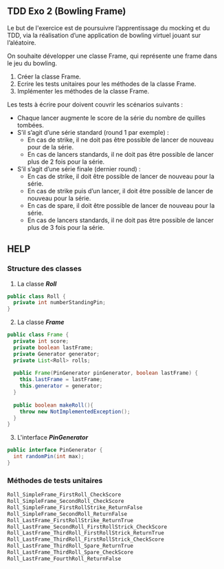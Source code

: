 ## TDD Exo 2 (Bowling Frame)

Le but de l'exercice est de poursuivre l’apprentissage du mocking et du TDD, via la réalisation d’une application de bowling virtuel jouant sur l’aléatoire.

On souhaite développer une classe Frame, qui représente une frame dans le jeu du bowling.

1. Créer la classe Frame.
2. Ecrire les tests unitaires pour les méthodes de la classe Frame.
3. Implémenter les méthodes de la classe Frame.

Les tests à écrire pour doivent couvrir les scénarios suivants :
- Chaque lancer augmente le score de la série du nombre de quilles tombées.
- S’il s’agit d’une série standard (round 1 par exemple) :
    - En cas de strike, il ne doit pas être possible de lancer de nouveau pour de la série.
    - En cas de lancers standards, il ne doit pas être possible de lancer plus de 2 fois pour la série.
- S’il s’agit d’une série finale (dernier round) :
    - En cas de strike, il doit être possible de lancer de nouveau pour la série.
    - En cas de strike puis d’un lancer, il doit être possible de lancer de nouveau pour la série.
    - En cas de spare, il doit être possible de lancer de nouveau pour la série.
    - En cas de lancers standards, il ne doit pas être possible de lancer plus de 3 fois pour la série.



## HELP

### Structure des classes
1. La classe ***Roll***
```java
public class Roll {
  private int numberStandingPin;
}
```
2. La classe ***Frame***
```java
public class Frame {
  private int score;
  private boolean lastFrame;
  private Generator generator;
  private List<Roll> rolls;
  
  public Frame(PinGenerator pinGenerator, boolean lastFrame) {
    this.lastFrame = lastFrame;
    this.generator = generator;
  }
  
  public boolean makeRoll(){
    throw new NotImplementedException();
  }
}
```
3. L'interface ***PinGenerator***

```java
public interface PinGenerator {
  int randomPin(int max);
}
```

### Méthodes de tests unitaires
```java
Roll_SimpleFrame_FirstRoll_CheckScore
Roll_SimpleFrame_SecondRoll_CheckScore
Roll_SimpleFrame_FirstRollStrike_ReturnFalse
Roll_SimpleFrame_SecondRoll_ReturnFalse
Roll_LastFrame_FirstRollStrike_ReturnTrue
Roll_LastFrame_SecondRoll_FirstRollStrick_CheckScore
Roll_LastFrame_ThirdRoll_FirstRollStrick_ReturnTrue
Roll_LastFrame_ThirdRoll_FirstRollStrick_CheckScore
Roll_LastFrame_ThirdRoll_Spare_ReturnTrue
Roll_LastFrame_ThirdRoll_Spare_CheckScore
Roll_LastFrame_FourthRoll_ReturnFalse
```